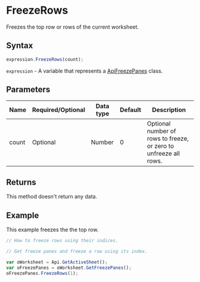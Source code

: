 # FreezeRows

Freezes the top row or rows of the current worksheet.

## Syntax

```javascript
expression.FreezeRows(count);
```

`expression` - A variable that represents a [ApiFreezePanes](../ApiFreezePanes.md) class.

## Parameters

| **Name** | **Required/Optional** | **Data type** | **Default** | **Description** |
| ------------- | ------------- | ------------- | ------------- | ------------- |
| count | Optional | Number | 0 | Optional number of rows to freeze, or zero to unfreeze all rows. |

## Returns

This method doesn't return any data.

## Example

This example freezes the the top row.

```javascript editor-xlsx
// How to freeze rows using their indices.

// Get freeze panes and freeze a row using its index.

var oWorksheet = Api.GetActiveSheet();
var oFreezePanes = oWorksheet.GetFreezePanes();
oFreezePanes.FreezeRows(1);
```
